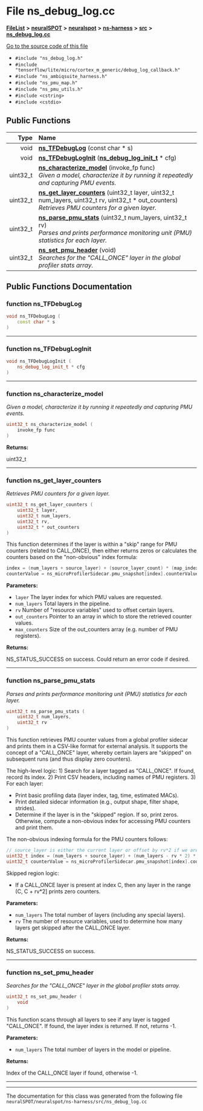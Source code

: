 

# File ns\_debug\_log.cc



[**FileList**](files.md) **>** [**neuralSPOT**](dir_75594cce7c7773aa3cb253214bf56510.md) **>** [**neuralspot**](dir_b737d82f35ec218ac5a7ef4105db9c0e.md) **>** [**ns-harness**](dir_e0d7b3aff6df2cba2f05a768a095730e.md) **>** [**src**](dir_8df671c8e5b7eec7f2ec532421bc80bd.md) **>** [**ns\_debug\_log.cc**](ns__debug__log_8cc.md)

[Go to the source code of this file](ns__debug__log_8cc_source.md)



* `#include "ns_debug_log.h"`
* `#include "tensorflow/lite/micro/cortex_m_generic/debug_log_callback.h"`
* `#include "ns_ambiqsuite_harness.h"`
* `#include "ns_pmu_map.h"`
* `#include "ns_pmu_utils.h"`
* `#include <cstring>`
* `#include <cstdio>`





































## Public Functions

| Type | Name |
| ---: | :--- |
|  void | [**ns\_TFDebugLog**](#function-ns_tfdebuglog) (const char \* s) <br> |
|  void | [**ns\_TFDebugLogInit**](#function-ns_tfdebugloginit) ([**ns\_debug\_log\_init\_t**](structns__debug__log__init__t.md) \* cfg) <br> |
|  uint32\_t | [**ns\_characterize\_model**](#function-ns_characterize_model) (invoke\_fp func) <br>_Given a model, characterize it by running it repeatedly and capturing PMU events._  |
|  uint32\_t | [**ns\_get\_layer\_counters**](#function-ns_get_layer_counters) (uint32\_t layer, uint32\_t num\_layers, uint32\_t rv, uint32\_t \* out\_counters) <br>_Retrieves PMU counters for a given layer._  |
|  uint32\_t | [**ns\_parse\_pmu\_stats**](#function-ns_parse_pmu_stats) (uint32\_t num\_layers, uint32\_t rv) <br>_Parses and prints performance monitoring unit (PMU) statistics for each layer._  |
|  uint32\_t | [**ns\_set\_pmu\_header**](#function-ns_set_pmu_header) (void) <br>_Searches for the "CALL\_ONCE" layer in the global profiler stats array._  |




























## Public Functions Documentation




### function ns\_TFDebugLog 

```C++
void ns_TFDebugLog (
    const char * s
) 
```




<hr>



### function ns\_TFDebugLogInit 

```C++
void ns_TFDebugLogInit (
    ns_debug_log_init_t * cfg
) 
```




<hr>



### function ns\_characterize\_model 

_Given a model, characterize it by running it repeatedly and capturing PMU events._ 
```C++
uint32_t ns_characterize_model (
    invoke_fp func
) 
```





**Returns:**

uint32\_t 





        

<hr>



### function ns\_get\_layer\_counters 

_Retrieves PMU counters for a given layer._ 
```C++
uint32_t ns_get_layer_counters (
    uint32_t layer,
    uint32_t num_layers,
    uint32_t rv,
    uint32_t * out_counters
) 
```



This function determines if the layer is within a "skip" range for PMU counters (related to CALL\_ONCE), then either returns zeros or calculates the counters based on the "non-obvious" index formula:



```C++
index = (num_layers + source_layer) + (source_layer_count) * (map_index / 4);
counterValue = ns_microProfilerSidecar.pmu_snapshot[index].counterValue[ map_index % 4 ];
```





**Parameters:**


* `layer` The layer index for which PMU values are requested. 
* `num_layers` Total layers in the pipeline. 
* `rv` Number of "resource variables" used to offset certain layers. 
* `out_counters` Pointer to an array in which to store the retrieved counter values. 
* `max_counters` Size of the out\_counters array (e.g. number of PMU registers).



**Returns:**

NS\_STATUS\_SUCCESS on success. Could return an error code if desired. 





        

<hr>



### function ns\_parse\_pmu\_stats 

_Parses and prints performance monitoring unit (PMU) statistics for each layer._ 
```C++
uint32_t ns_parse_pmu_stats (
    uint32_t num_layers,
    uint32_t rv
) 
```



This function retrieves PMU counter values from a global profiler sidecar and prints them in a CSV-like format for external analysis. It supports the concept of a "CALL\_ONCE" layer, whereby certain layers are "skipped" on subsequent runs (and thus display zero counters).


The high-level logic: 1) Search for a layer tagged as "CALL\_ONCE". If found, record its index. 2) Print CSV headers, including names of PMU registers. 3) For each layer:
* Print basic profiling data (layer index, tag, time, estimated MACs).
* Print detailed sidecar information (e.g., output shape, filter shape, strides).
* Determine if the layer is in the "skipped" region. If so, print zeros. Otherwise, compute a non-obvious index for accessing PMU counters and print them.




The non-obvious indexing formula for the PMU counters follows: 
```C++
// source_layer is either the current layer or offset by rv*2 if we are beyond the skip region
uint32_t index = (num_layers + source_layer) + (num_layers - rv * 2) * (map_index / 4);
uint32_t counterValue = ns_microProfilerSidecar.pmu_snapshot[index].counterValue[ map_index % 4 ];
```



Skipped region logic:
* If a CALL\_ONCE layer is present at index C, then any layer in the range (C, C + rv\*2] prints zero counters.






**Parameters:**


* `num_layers` The total number of layers (including any special layers). 
* `rv` The number of resource variables, used to determine how many layers get skipped after the CALL\_ONCE layer.



**Returns:**

NS\_STATUS\_SUCCESS on success. 





        

<hr>



### function ns\_set\_pmu\_header 

_Searches for the "CALL\_ONCE" layer in the global profiler stats array._ 
```C++
uint32_t ns_set_pmu_header (
    void
) 
```



This function scans through all layers to see if any layer is tagged "CALL\_ONCE". If found, the layer index is returned. If not, returns -1.




**Parameters:**


* `num_layers` The total number of layers in the model or pipeline.



**Returns:**

Index of the CALL\_ONCE layer if found, otherwise -1. 





        

<hr>

------------------------------
The documentation for this class was generated from the following file `neuralSPOT/neuralspot/ns-harness/src/ns_debug_log.cc`

